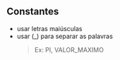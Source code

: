 ## Constantes

- usar letras maiúsculas
- usar (\_) para separar as palavras
  > Ex: PI, VALOR_MAXIMO
